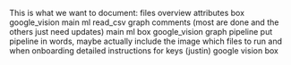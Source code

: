 This is what we want to document:
	files overview
		attributes
		box
		google_vision
		main
		ml
		read_csv
		graph
	comments (most are done and the others just need updates)
		main
		ml
		box
		google_vision
		graph
	pipeline
		put pipeline in words, maybe actually include the image
		which files to run and when
	onboarding
		detailed instructions for keys (justin)
			google vision
			box
